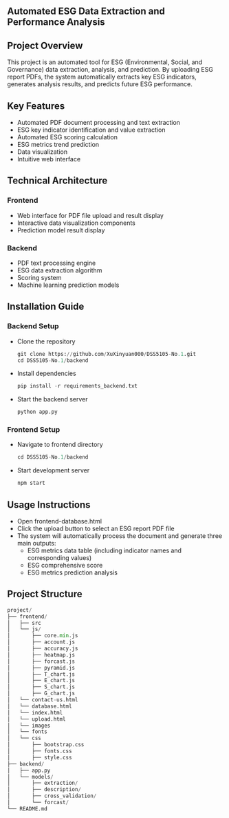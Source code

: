 ## Automated ESG Data Extraction and Performance Analysis
## Project Overview
This project is an automated tool for ESG (Environmental, Social, and Governance) data extraction, analysis, and prediction. By uploading ESG report PDFs, the system automatically extracts key ESG indicators, generates analysis results, and predicts future ESG performance.

## Key Features
- Automated PDF document processing and text extraction
- ESG key indicator identification and value extraction
- Automated ESG scoring calculation
- ESG metrics trend prediction
- Data visualization
- Intuitive web interface

## Technical Architecture
### Frontend
- Web interface for PDF file upload and result display
- Interactive data visualization components
- Prediction model result display
### Backend
- PDF text processing engine
- ESG data extraction algorithm
- Scoring system
- Machine learning prediction models

## Installation Guide
### Backend Setup
- Clone the repository
  ```python
  git clone https://github.com/XuXinyuan000/DSS5105-No.1.git
  cd DSS5105-No.1/backend
  ```
- Install dependencies
  ```python
  pip install -r requirements_backend.txt
  ```
- Start the backend server
  ```python
  python app.py
  ```
### Frontend Setup
- Navigate to frontend directory
  ```python
  cd DSS5105-No.1/backend
  ``` 
- Start development server
  ```python
  npm start
  ``` 
  
## Usage Instructions
- Open frontend-database.html
- Click the upload button to select an ESG report PDF file
- The system will automatically process the document and generate three main outputs:
  - ESG metrics data table (including indicator names and corresponding values)
  - ESG comprehensive score
  - ESG metrics prediction analysis

## Project Structure
  ```python
 project/
├── frontend/
│   ├── src
│   └── js/
│       ├── core.min.js
│       ├── account.js
│       ├── accuracy.js
│       ├── heatmap.js
│       ├── forcast.js
│       ├── pyramid.js
│       ├── T_chart.js
│       ├── E_chart.js
│       ├── S_chart.js
│       ├── G_chart.js
│   └── contact-us.html
│   └── database.html
│   └── index.html
│   └── upload.html
│   └── images
│   └── fonts
│   └── css
│       ├── bootstrap.css
│       ├── fonts.css
│       ├── style.css
├── backend/
│   ├── app.py
│   └── models/
│       ├── extraction/
│       ├── description/
│       ├── cross_validation/
│       └── forcast/
└── README.md
  ```
